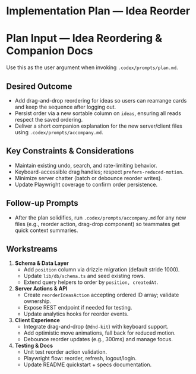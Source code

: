 # Implementation Plan — Idea Reorder

# Plan Input — Idea Reordering & Companion Docs

Use this as the user argument when invoking `.codex/prompts/plan.md`.

## Desired Outcome
- Add drag-and-drop reordering for ideas so users can rearrange cards and keep the sequence after logging out.
- Persist order via a new sortable column on `ideas`, ensuring all reads respect the saved ordering.
- Deliver a short companion explanation for the new server/client files using `.codex/prompts/accompany.md`.

## Key Constraints & Considerations
- Maintain existing undo, search, and rate-limiting behavior.
- Keyboard-accessible drag handles; respect `prefers-reduced-motion`.
- Minimize server chatter (batch or debounce reorder writes).
- Update Playwright coverage to confirm order persistence.

## Follow-up Prompts
- After the plan solidifies, run `.codex/prompts/accompany.md` for any new files (e.g., reorder action, drag-drop component) so teammates get quick context summaries.


## Workstreams
1. **Schema & Data Layer**
   - Add `position` column via drizzle migration (default stride 1000).
   - Update `lib/db/schema.ts` and seed existing rows.
   - Extend query helpers to order by `position, createdAt`.
2. **Server Actions & API**
   - Create `reorderIdeasAction` accepting ordered ID array; validate ownership.
   - Expose REST endpoint if needed for testing.
   - Update analytics hooks for reorder events.
3. **Client Experience**
   - Integrate drag-and-drop (`@dnd-kit`) with keyboard support.
   - Add optimistic move animations, fall back for reduced motion.
   - Debounce reorder updates (e.g., 300ms) and manage focus.
4. **Testing & Docs**
   - Unit test reorder action validation.
   - Playwright flow: reorder, refresh, logout/login.
   - Update README quickstart + specs documentation.
